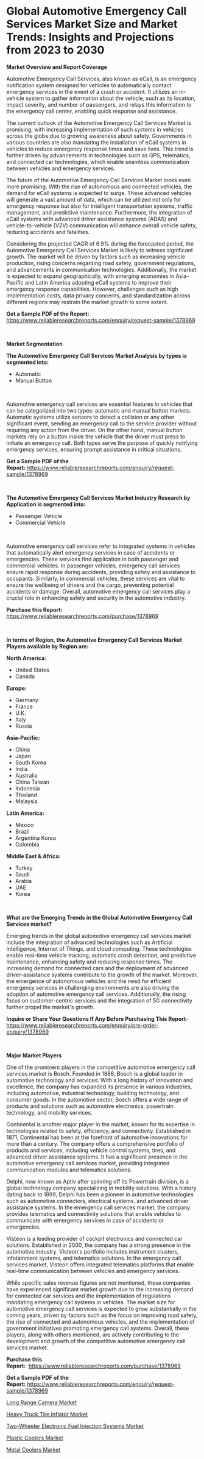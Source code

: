 <p><h1>Global Automotive Emergency Call Services Market Size and Market Trends: Insights and Projections from 2023 to 2030</h1></p><p><strong>Market Overview and Report Coverage</strong></p>
<p><p>Automotive Emergency Call Services, also known as eCall, is an emergency notification system designed for vehicles to automatically contact emergency services in the event of a crash or accident. It utilizes an in-vehicle system to gather information about the vehicle, such as its location, impact severity, and number of passengers, and relays this information to the emergency call center, enabling quick response and assistance.</p><p>The current outlook of the Automotive Emergency Call Services Market is promising, with increasing implementation of such systems in vehicles across the globe due to growing awareness about safety. Governments in various countries are also mandating the installation of eCall systems in vehicles to reduce emergency response times and save lives. This trend is further driven by advancements in technologies such as GPS, telematics, and connected car technologies, which enable seamless communication between vehicles and emergency services.</p><p>The future of the Automotive Emergency Call Services Market looks even more promising. With the rise of autonomous and connected vehicles, the demand for eCall systems is expected to surge. These advanced vehicles will generate a vast amount of data, which can be utilized not only for emergency response but also for intelligent transportation systems, traffic management, and predictive maintenance. Furthermore, the integration of eCall systems with advanced driver assistance systems (ADAS) and vehicle-to-vehicle (V2V) communication will enhance overall vehicle safety, reducing accidents and fatalities.</p><p>Considering the projected CAGR of 6.9% during the forecasted period, the Automotive Emergency Call Services Market is likely to witness significant growth. The market will be driven by factors such as increasing vehicle production, rising concerns regarding road safety, government regulations, and advancements in communication technologies. Additionally, the market is expected to expand geographically, with emerging economies in Asia-Pacific and Latin America adopting eCall systems to improve their emergency response capabilities. However, challenges such as high implementation costs, data privacy concerns, and standardization across different regions may restrain the market growth to some extent.</p></p>
<p><strong>Get a Sample PDF of the Report:</strong> <a href="https://www.reliableresearchreports.com/enquiry/request-sample/1378969">https://www.reliableresearchreports.com/enquiry/request-sample/1378969</a></p>
<p>&nbsp;</p>
<p><strong>Market Segmentation</strong></p>
<p><strong>The Automotive Emergency Call Services Market Analysis by types is segmented into:</strong></p>
<p><ul><li>Automatic</li><li>Manual Button</li></ul></p>
<p>&nbsp;</p>
<p><p>Automotive emergency call services are essential features in vehicles that can be categorized into two types: automatic and manual button markets. Automatic systems utilize sensors to detect a collision or any other significant event, sending an emergency call to the service provider without requiring any action from the driver. On the other hand, manual button markets rely on a button inside the vehicle that the driver must press to initiate an emergency call. Both types serve the purpose of quickly notifying emergency services, ensuring prompt assistance in critical situations.</p></p>
<p><strong>Get a Sample PDF of the Report:</strong>&nbsp;<a href="https://www.reliableresearchreports.com/enquiry/request-sample/1378969">https://www.reliableresearchreports.com/enquiry/request-sample/1378969</a></p>
<p>&nbsp;</p>
<p><strong>The Automotive Emergency Call Services Market Industry Research by Application is segmented into:</strong></p>
<p><ul><li>Passenger Vehicle</li><li>Commercial Vehicle</li></ul></p>
<p>&nbsp;</p>
<p><p>Automotive emergency call services refer to integrated systems in vehicles that automatically alert emergency services in case of accidents or emergencies. These services find application in both passenger and commercial vehicles. In passenger vehicles, emergency call services ensure rapid response during accidents, providing safety and assistance to occupants. Similarly, in commercial vehicles, these services are vital to ensure the wellbeing of drivers and the cargo, preventing potential accidents or damage. Overall, automotive emergency call services play a crucial role in enhancing safety and security in the automotive industry.</p></p>
<p><strong>Purchase this Report:</strong>&nbsp; <a href="https://www.reliableresearchreports.com/purchase/1378969">https://www.reliableresearchreports.com/purchase/1378969</a></p>
<p>&nbsp;</p>
<p><strong>In terms of Region, the Automotive Emergency Call Services Market Players available by Region are:</strong></p>
<p>
    <p> <strong> North America: </strong>
        <ul>
            <li>United States</li>
            <li>Canada</li>
        </ul>
        </p> 
    <p> <strong> Europe: </strong>
        <ul>
            <li>Germany</li>
            <li>France</li>
            <li>U.K.</li>
            <li>Italy</li>
            <li>Russia</li>
        </ul>
        </p> 
    <p> <strong> Asia-Pacific: </strong>
        <ul>
            <li>China</li>
            <li>Japan</li>
            <li>South Korea</li>
            <li>India</li>
            <li>Australia</li>
            <li>China Taiwan</li>
            <li>Indonesia</li>
            <li>Thailand</li>
            <li>Malaysia</li>
        </ul>
        </p> 
    <p> <strong> Latin America: </strong>
        <ul>
            <li>Mexico</li>
            <li>Brazil</li>
            <li>Argentina Korea</li>
            <li>Colombia</li>
        </ul>
        </p> 
    <p> <strong> Middle East & Africa: </strong>
        <ul>
            <li>Turkey</li>
            <li>Saudi</li>
            <li>Arabia</li>
            <li>UAE</li>
            <li>Korea</li>
        </ul>
    </p>
    </p>
<p>&nbsp;</p>
<p><strong>What are the Emerging Trends in the Global Automotive Emergency Call Services market?</strong></p>
<p><p>Emerging trends in the global automotive emergency call services market include the integration of advanced technologies such as Artificial Intelligence, Internet of Things, and cloud computing. These technologies enable real-time vehicle tracking, automatic crash detection, and predictive maintenance, enhancing safety and reducing response times. The increasing demand for connected cars and the deployment of advanced driver-assistance systems contribute to the growth of the market. Moreover, the emergence of autonomous vehicles and the need for efficient emergency services in challenging environments are also driving the adoption of automotive emergency call services. Additionally, the rising focus on customer-centric services and the integration of 5G connectivity further propel the market's growth.</p></p>
<p><strong>Inquire or Share Your Questions If Any Before Purchasing This Report</strong>- <a href="https://www.reliableresearchreports.com/enquiry/pre-order-enquiry/1378969">https://www.reliableresearchreports.com/enquiry/pre-order-enquiry/1378969</a></p>
<p>&nbsp;</p>
<p><strong>Major Market Players</strong></p>
<p><p>One of the prominent players in the competitive automotive emergency call services market is Bosch. Founded in 1886, Bosch is a global leader in automotive technology and services. With a long history of innovation and excellence, the company has expanded its presence in various industries, including automotive, industrial technology, building technology, and consumer goods. In the automotive sector, Bosch offers a wide range of products and solutions such as automotive electronics, powertrain technology, and mobility services.</p><p>Continental is another major player in the market, known for its expertise in technologies related to safety, efficiency, and connectivity. Established in 1871, Continental has been at the forefront of automotive innovations for more than a century. The company offers a comprehensive portfolio of products and services, including vehicle control systems, tires, and advanced driver assistance systems. It has a significant presence in the automotive emergency call services market, providing integrated communication modules and telematics solutions.</p><p>Delphi, now known as Aptiv after spinning off its Powertrain division, is a global technology company specializing in mobility solutions. With a history dating back to 1899, Delphi has been a pioneer in automotive technologies such as automotive connectors, electrical systems, and advanced driver assistance systems. In the emergency call services market, the company provides telematics and connectivity solutions that enable vehicles to communicate with emergency services in case of accidents or emergencies.</p><p>Visteon is a leading provider of cockpit electronics and connected car solutions. Established in 2000, the company has a strong presence in the automotive industry. Visteon's portfolio includes instrument clusters, infotainment systems, and telematics solutions. In the emergency call services market, Visteon offers integrated telematics platforms that enable real-time communication between vehicles and emergency services.</p><p>While specific sales revenue figures are not mentioned, these companies have experienced significant market growth due to the increasing demand for connected car services and the implementation of regulations mandating emergency call systems in vehicles. The market size for automotive emergency call services is expected to grow substantially in the coming years, driven by factors such as the focus on improving road safety, the rise of connected and autonomous vehicles, and the implementation of government initiatives promoting emergency call systems. Overall, these players, along with others mentioned, are actively contributing to the development and growth of the competitive automotive emergency call services market.</p></p>
<p><strong>Purchase this Report:</strong>&nbsp;&nbsp;<a href="https://www.reliableresearchreports.com/purchase/1378969">https://www.reliableresearchreports.com/purchase/1378969</a></p>
<p></p>
<p><strong>Get a Sample PDF of the Report:</strong>&nbsp;<a href="https://www.reliableresearchreports.com/enquiry/request-sample/1378969">https://www.reliableresearchreports.com/enquiry/request-sample/1378969</a></p>
<p><p><a href="https://medium.com/@v25590012/long-range-camera-market-size-market-outlook-and-market-forecast-2023-to-2030-e86f39be2f75">Long Range Camera Market</a></p><p><a href="https://github.com/rahu1505/Market-Research-Report-List-1/blob/main/heavy-truck-tire-inflator-market.md">Heavy Truck Tire Inflator Market</a></p><p><a href="https://github.com/rahu1506/Market-Research-Report-List-1/blob/main/two-wheeler-electronic-fuel-injection-systems-market.md">Two-Wheeler Electronic Fuel Injection Systems Market</a></p><p><a href="https://www.linkedin.com/pulse/plastic-coolers-market-research-report-provides-thorough-qhe0e/">Plastic Coolers Market</a></p><p><a href="https://www.linkedin.com/pulse/metal-coolers-market-size-2023-2030-global-industrial-76qre/">Metal Coolers Market</a></p></p>